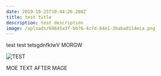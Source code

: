 ```yaml
---
date: 2019-10-25T10:44:26.208Z
title: test title
description: test description
image: /uploads/60845a3f-bb76-4c7d-84e1-3baba0114eca.png
---
```

test test tetsgdnfklwV MORGW

![TEST](/uploads/60845a3f-bb76-4c7d-84e1-3baba0114eca.png "TEST")

MOE TEXT AFTER MAGE
